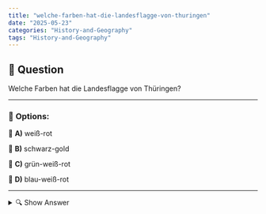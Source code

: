 ```yaml
---
title: "welche-farben-hat-die-landesflagge-von-thuringen"
date: "2025-05-23"
categories: "History-and-Geography"
tags: "History-and-Geography"
---
```


## 📌 **Question**

Welche Farben hat die Landesflagge von Thüringen?



---

### 📝 **Options:**

🔘 **A)** weiß-rot

🔘 **B)** schwarz-gold

🔘 **C)** grün-weiß-rot

🔘 **D)** blau-weiß-rot

---

<details>
  <summary>🔍 Show Answer</summary>

  <p>
💡  <b>Correct Answer:</b>  a
  </p>
  <p>
    📖<b>Explanation:</b>
    Thüringen ist ein Bundesland im Zentrum Deutschlands. Die Landesflagge spiegelt oft kulturelle, historische oder geografische Aspekte wider. Die Farben einer Flagge können symbolische Bedeutungen haben oder historische Ereignisse repräsentieren. Bei der Beantwortung der Frage nach den Farben der Landesflagge von Thüringen ist es hilfreich, die Geschichte und die Symbolik von Thüringen zu berücksichtigen. Verschiedene deutsche Bundesländer haben unterschiedliche Flaggenfarben, die oft einzigartig sind und regionale Identitäten darstellen. Diese Informationen helfen, die richtige Antwort zu finden.
  </p>
</details>
